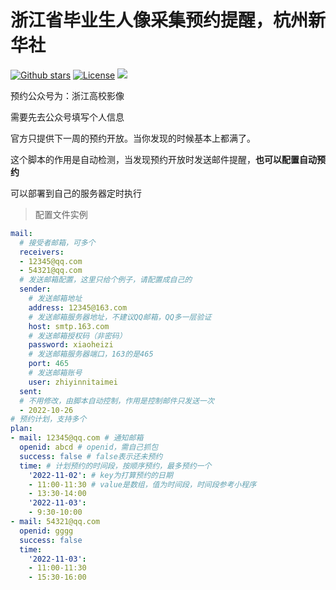 # 浙江省毕业生人像采集预约提醒，杭州新华社



[![Github stars](https://img.shields.io/github/stars/Sagiri-kawaii01/portrait-collection-of-graduates-appointment-reminder?logo=github)](https://github.com/Sagiri-kawaii01/portrait-collection-of-graduates-appointment-reminder)  [![License](https://img.shields.io/badge/License-Apache%202.0-blue.svg)](https://opensource.org/licenses/Apache-2.0) ![](https://img.shields.io/badge/Python-%3E%3Dv3.0-blue)



预约公众号为：浙江高校影像

需要先去公众号填写个人信息

官方只提供下一周的预约开放。当你发现的时候基本上都满了。



这个脚本的作用是自动检测，当发现预约开放时发送邮件提醒，**也可以配置自动预约**

可以部署到自己的服务器定时执行

> 配置文件实例 

```yaml
mail:
  # 接受者邮箱，可多个
  receivers:
  - 12345@qq.com
  - 54321@qq.com
  # 发送邮箱配置，这里只给个例子，请配置成自己的
  sender:
    # 发送邮箱地址
    address: 12345@163.com
    # 发送邮箱服务器地址，不建议QQ邮箱，QQ多一层验证
    host: smtp.163.com
    # 发送邮箱授权码（非密码）
    password: xiaoheizi
    # 发送邮箱服务器端口，163的是465
    port: 465
    # 发送邮箱账号
    user: zhiyinnitaimei
  sent:
  # 不用修改，由脚本自动控制，作用是控制邮件只发送一次
  - 2022-10-26
# 预约计划，支持多个
plan:
- mail: 12345@qq.com # 通知邮箱
  openid: abcd # openid，需自己抓包
  success: false # false表示还未预约
  time: # 计划预约的时间段，按顺序预约，最多预约一个
    '2022-11-02': # key为打算预约的日期
    - 11:00-11:30 # value是数组，值为时间段，时间段参考小程序
    - 13:30-14:00
    '2022-11-03':
    - 9:30-10:00
- mail: 54321@qq.com
  openid: gggg
  success: false
  time: 
    '2022-11-03':
    - 11:00-11:30
    - 15:30-16:00


```
